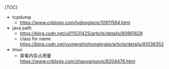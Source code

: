 [TOC]

- tcpdump
  - https://www.cnblogs.com/lvdongjie/p/10911564.html
- java path
  - https://blog.csdn.net/u011531425/article/details/80961628
  - class for name https://blog.csdn.net/yumenshizhongjingjie/article/details/81036352
- linux
  - 查看内存占用量 https://www.cnblogs.com/zhaoyanjun/p/9204476.html
